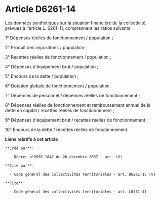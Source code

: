 # Article D6261-14

Les données synthétiques sur la situation financière de la collectivité, prévues à l'article L. 6261-11, comprennent les
ratios suivants : 

1° Dépenses réelles de fonctionnement / population ; 

2° Produit des impositions / population ; 

3° Recettes réelles de fonctionnement / population ; 

4° Dépenses d'équipement brut / population ; 

5° Encours de la dette / population ; 

6° Dotation globale de fonctionnement / population. 

7° Dépenses de personnel / dépenses réelles de fonctionnement ; 

8° Dépenses réelles de fonctionnement et remboursement annuel de la dette en capital / recettes réelles de fonctionnement ; 

9° Dépenses d'équipement brut / recettes réelles de fonctionnement ; 

10° Encours de la dette / recettes réelles de fonctionnement.

**Liens relatifs à cet article**

	**Créé par**:

	  - Décret n°2007-1847 du 26 décembre 2007 - art. (V)

	**Cité par**:

	  - Code général des collectivités territoriales - art. D6261-15 (V)

	**Cite**:

	  - Code général des collectivités territoriales - art. L6261-11
